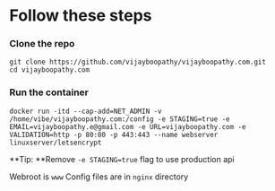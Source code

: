 # Follow these steps

### Clone the repo

```
git clone https://github.com/vijayboopathy/vijayboopathy.com.git
cd vijayboopathy.com
```

### Run the container

```
docker run -itd --cap-add=NET_ADMIN -v /home/vibe/vijayboopathy.com:/config -e STAGING=true -e EMAIL=vijayboopathy.e@gmail.com -e URL=vijayboopathy.com -e VALIDATION=http -p 80:80 -p 443:443 --name webserver linuxserver/letsencrypt
``` 

**Tip: **Remove `-e STAGING=true` flag to use production api

Webroot is `www`
Config files are in `nginx` directory


